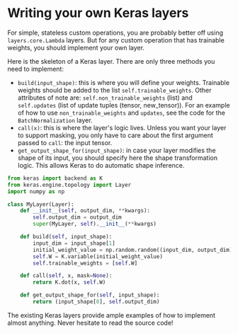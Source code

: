 # Writing your own Keras layers

For simple, stateless custom operations, you are probably better off using `layers.core.Lambda` layers. But for any custom operation that has trainable weights, you should implement your own layer.

Here is the skeleton of a Keras layer. There are only three methods you need to implement:

- `build(input_shape)`: this is where you will define your weights. Trainable weights should be added to the list `self.trainable_weights`. Other attributes of note are: `self.non_trainable_weights` (list) and `self.updates` (list of update tuples (tensor, new_tensor)). For an example of how to use `non_trainable_weights` and `updates`, see the code for the `BatchNormalization` layer.
- `call(x)`: this is where the layer's logic lives. Unless you want your layer to support masking, you only have to care about the first argument passed to `call`: the input tensor.
- `get_output_shape_for(input_shape)`: in case your layer modifies the shape of its input, you should specify here the shape transformation logic. This allows Keras to do automatic shape inference.

```python
from keras import backend as K
from keras.engine.topology import Layer
import numpy as np

class MyLayer(Layer):
    def __init__(self, output_dim, **kwargs):
        self.output_dim = output_dim
        super(MyLayer, self).__init__(**kwargs)

    def build(self, input_shape):
        input_dim = input_shape[1]
        initial_weight_value = np.random.random((input_dim, output_dim))
        self.W = K.variable(initial_weight_value)
        self.trainable_weights = [self.W]

    def call(self, x, mask=None):
        return K.dot(x, self.W)

    def get_output_shape_for(self, input_shape):
        return (input_shape[0], self.output_dim)
```

The existing Keras layers provide ample examples of how to implement almost anything. Never hesitate to read the source code!
